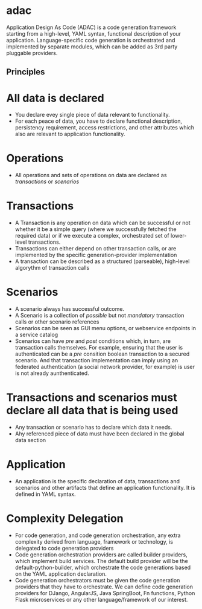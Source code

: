 # adac
Application Design As Code (ADAC) is a code generation framework starting from a high-level, YAML syntax, functional description of your application. Language-specific code generation is orchestrated and implemented by separate modules, which can be added as 3rd party pluggable providers.

## Principles
# All data is declared
* You declare evey single piece of data relevant to functionality. 
* For each peace of data, you have to declare functional description, persistency requirement, access restrictions, and other attributes which also are relevant to application functionality.
# Operations
* All operations and sets of operations on data are declared as *transactions* or *scenarios*
# Transactions
* A Transaction is any operation on data which can be successful or not whether it be a simple query (where we successfully fetched the required data) or if we execute a complex, orchestrated set of lower-level transactions. 
* Transactions can either depend on other transaction calls, or are implemented by the specific generation-provider implementation
* A transaction can be described as a structured (parseable), high-level algorythm of transaction calls
# Scenarios
* A scenario always has successful outcome.
* A Scenario is a collection of *possible* but not *mandatory* transaction calls or other scenario references
* Scenarios can be seen as GUI menu options, or webservice endpoints in a service catalog 
* Scenarios can have *pre* and *post* conditions which, in turn, are transaction calls themselves. For example, ensuring that the user is authenticated can be a *pre* consition boolean transaction to a secured scenario. And that transaction implementation can imply using an federated authentication (a social network provider, for example) is user is not already aunthenticated. 
# Transactions and scenarios must declare all data that is being used
* Any transaction or scenario has to declare which data it needs.
* Ahy referenced piece of data must have been declared in the global data section
# Application
* An application is the specific declaration of data, transactions and scenarios and other artifacts that define an application functionality. It is defined in YAML syntax. 
# Complexity Delegation
* For code generation, and code generation orchestration, any extra complexity derived from language, framework or technology, is delegated to code generation providers
* Code generation orchestration providers are called builder providers, which implement build services. The default build provider will be the default-python-builder, which orchestrate the code generations based on the YAML application declaration. 
* Code generation orchestrators must be given the code generation providers that they have to orchestrate. We can define code generation providers for DJango, AngularJS, Java SpringBoot, Fn functions, Python Flask microservices or any other language/framework of our interest. 
